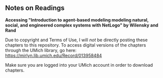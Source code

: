 ## Notes on Readings

**Accessing "Introduction to agent-based modeling modeling natural, social, and engineered complex systems with NetLogo" by Wilensky and Rand**

Due to copyright and Terms of Use, I will _*not*_ be directly posting these chapters to this repository. To access digital versions of the chapters through the UMich library, go here: https://mirlyn.lib.umich.edu/Record/013958484

Make sure you are logged into your UMich account in order to download chapters.
